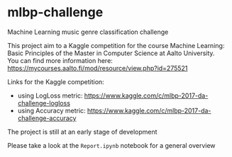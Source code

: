 # mlbp-challenge
Machine Learning music genre classification challenge

This project aim to a Kaggle competition for the course Machine Learning: Basic Principles of the Master in Computer Science at Aalto University.  
You can find more information here: https://mycourses.aalto.fi/mod/resource/view.php?id=275521

Links for the Kaggle competition:
* using LogLoss metric: https://www.kaggle.com/c/mlbp-2017-da-challenge-logloss
* using Accuracy metric: https://www.kaggle.com/c/mlbp-2017-da-challenge-accuracy

The project is still at an early stage of development  

Please take a look at the ``Report.ipynb`` notebook for a general overview 
